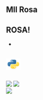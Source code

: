 ## Mll Rosa
## ROSA!

- 

<!--languages-->
<div style="display: inline_block"><br>
  <img align="center" alt="komuta-python" height="30" width="40" src="https://raw.githubusercontent.com/devicons/devicon/master/icons/python/python-original.svg">
</div>

  ##

<!--social media-->
<div> 
  <a href="https://instagram.com/@mllrosaa" target="_blank"><img src="https://img.shields.io/badge/-Instagram-%23E4405F?style=for-the-badge&logo=instagram&logoColor=white" target="_blank"></a>
  <a href = "mailto:mllr8sa@gmail.com"><img src="https://img.shields.io/badge/-Gmail-%23333?style=for-the-badge&logo=gmail&logoColor=white" target="_blank"></a>
</div>

<img src="https://media.giphy.com/media/JIX9t2j0ZTN9S/giphy.gif" width="300">


